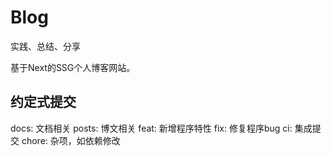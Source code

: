 <!--
 * @Author: Zhuxb ZhuxbClouds@gmail.com
 * @Date: 2022-12-09 19:57:52
 * @LastEditors: Zhuxb ZhuxbClouds@gmail.com
 * @LastEditTime: 2023-03-15 22:36:37
 * @FilePath: \next-zhuxb-blog\README.md
 * @Description: 这是默认设置,请设置`customMade`, 打开koroFileHeader查看配置 进行设置: https://github.com/OBKoro1/koro1FileHeader/wiki/%E9%85%8D%E7%BD%AE
-->
# Blog


实践、总结、分享

基于Next的SSG个人博客网站。

## 约定式提交

docs: 文档相关
posts: 博文相关
feat: 新增程序特性
fix: 修复程序bug
ci: 集成提交
chore: 杂项，如依赖修改
